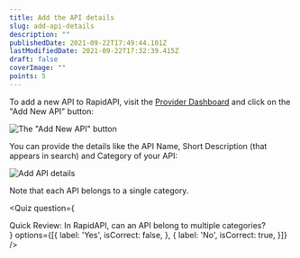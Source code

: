 ```yaml
---
title: Add the API details
slug: add-api-details
description: ""
publishedDate: 2021-09-22T17:49:44.101Z
lastModifiedDate: 2021-09-22T17:32:39.415Z
draft: false
coverImage: ""
points: 5
---
```


To add a new API to RapidAPI, visit the [Provider Dashboard](https://provider.rapidapi.com/?utm_source=guides.rapidapi.com&utm_medium=DevRel&utm_campaign=DevRel) and click on the "Add New API" button:

![The "Add New API" button](https://raw.githubusercontent.com/RapidAPI/DevRel-Stack-Data/dev/learn/courses/learn-rapidapi-hub-provider/images/image1.png)

You can provide the details like the API Name, Short Description (that appears in search) and Category of your API:

![Add API details](https://raw.githubusercontent.com/RapidAPI/DevRel-Stack-Data/dev/learn/courses/learn-rapidapi-hub-provider/images/image2.png)

Note that each API belongs to a single category.

<Quiz
  question={
    <div><span tw="font-semibold">Quick Review:</span> In RapidAPI, can an API belong to multiple categories?</div>
  }
  options={[{
    label: 'Yes',
    isCorrect: false,
  }, {
    label: 'No',
    isCorrect: true,
  }]}
/>
